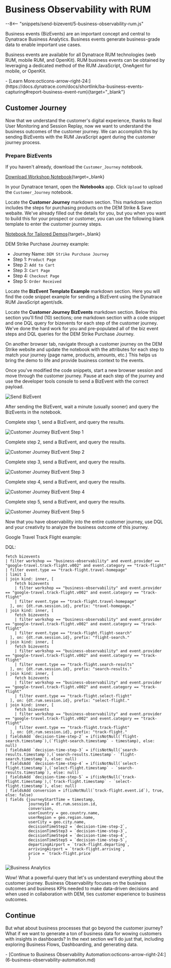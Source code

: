 # Business Observability with RUM
--8<-- "snippets/send-bizevent/5-business-observability-rum.js"

Business events (BizEvents) are an important concept and central to Dynatrace Business Analytics. Business events generate business-grade data to enable important use cases.

Business events are available for all Dynatrace RUM technologies (web RUM, mobile RUM, and OpenKit). RUM business events can be obtained by leveraging a dedicated method of the RUM JavaScript, OneAgent for mobile, or OpenKit.

<div class="grid cards" markdown>
- [Learn More:octicons-arrow-right-24:](https://docs.dynatrace.com/docs/shortlink/ba-business-events-capturing#report-business-event-rum){target="_blank"}
</div>

## Customer Journey

Now that we understand the customer's digital experience, thanks to Real User Monitoring and Session Replay, now we want to understand the business outcomes of the customer journey.  We can accomplish this by sending BizEvents with the RUM JavaScript agent during the customer journey process.

### Prepare BizEvents

If you haven't already, download the `Customer_Journey` notebook.

[Download Workshop Notebook](https://github.com/dynatrace-wwse/enablement-browser-dem-biz-observability/blob/main/docs/assets/dynatrace/notebook/Customer_Journey.json){target=_blank}

In your Dynatrace tenant, open the **Notebooks** app.  Click `Upload` to upload the `Customer_Journey` notebook.

Locate the **Customer Journey** markdown section.  This markdown section includes the steps for purchasing products on the DEM Strike & Save webaite. We've already filled out the details for you, but you when you want to build this for your prospect or customer, you can use the following blank template to enter the customer journey steps. 

[Notebook for Tailored Demos](https://github.com/dynatrace-wwse/enablement-browser-dem-biz-observability/blob/main/docs/assets/dynatrace/notebook/Blank_Customer_Journey.json){target=_blank}

DEM Strike Purchase Journey example:

* Journey Name: `DEM Strike Purchase Journey`
* Step 1: `Product Page`
* Step 2: `Add to Cart`
* Step 3: `Cart Page`
* Step 4: `Checkout Page`
* Step 5: `Order Received`

Locate the **BizEvent Template Example** markdown section.  Here you will find the code snippet example for sending a BizEvent using the Dynatrace RUM JavaScript agent/sdk. 

Locate the **Customer Journey BizEvents** markdown section.  Below this section you'll find (10) sections; one markdown section with a code snippet and one DQL query for bizevents for each step of the customer journey. We've done the hard work for you and pre-populated all of the biz event steps and DQL queries for the DEM Strike Purchase Journey.

On another browser tab, navigate through a customer journey on the DEM Strike website and update the notebook with the attributes for each step to match your journey (page name, products, amounts, etc.) This helps us bring the demo to life and provide business context to the events.

Once you've modified the code snippets, start a new browser session and move through the customer journey.  Pause at each step of the journey and use the developer tools console to send a BizEvent with the correct payload.

![Send BizEvent](./img/rum-biz-obs_customer_journey_send_bizevent.gif)

After sending the BizEvent, wait a minute (usually sooner) and query the BizEvents in the notebook.

Complete step 1, send a BizEvent, and query the results.

![Customer Journey BizEvent Step 1](./img/rum-biz-obs_customer_journey_bizevent_step_1.png)

Complete step 2, send a BizEvent, and query the results.

![Customer Journey BizEvent Step 2](./img/rum-biz-obs_customer_journey_bizevent_step_2.png)

Complete step 3, send a BizEvent, and query the results.

![Customer Journey BizEvent Step 3](./img/rum-biz-obs_customer_journey_bizevent_step_3.png)

Complete step 4, send a BizEvent, and query the results.

![Customer Journey BizEvent Step 4](./img/rum-biz-obs_customer_journey_bizevent_step_4.png)

Complete step 5, send a BizEvent, and query the results.

![Customer Journey BizEvent Step 5](./img/rum-biz-obs_customer_journey_bizevent_step_5.png)

Now that you have observability into the entire customer journey, use DQL and your creativity to analyze the business outcome of this journey.

Google Travel Track Flight example:

DQL:
```
fetch bizevents
| filter workshop == "business-observability" and event.provider == "google-travel.track-flight.v002" and event.category == "track-flight"
| filter event.type == "track-flight.travel-homepage"
| limit 1
| join kind: inner, [
    fetch bizevents
    | filter workshop == "business-observability" and event.provider == "google-travel.track-flight.v002" and event.category == "track-flight"
    | filter event.type == "track-flight.travel-homepage"
  ], on: {dt.rum.session.id}, prefix: "travel-homepage."
| join kind: inner, [
    fetch bizevents
    | filter workshop == "business-observability" and event.provider == "google-travel.track-flight.v002" and event.category == "track-flight"
    | filter event.type == "track-flight.flight-search"
  ], on: {dt.rum.session.id}, prefix: "flight-search."
| join kind: inner, [
    fetch bizevents
    | filter workshop == "business-observability" and event.provider == "google-travel.track-flight.v002" and event.category == "track-flight"
    | filter event.type == "track-flight.search-results"
  ], on: {dt.rum.session.id}, prefix: "search-results."
| join kind: inner, [
    fetch bizevents
    | filter workshop == "business-observability" and event.provider == "google-travel.track-flight.v002" and event.category == "track-flight"
    | filter event.type == "track-flight.select-flight"
  ], on: {dt.rum.session.id}, prefix: "select-flight."
| join kind: inner, [
    fetch bizevents
    | filter workshop == "business-observability" and event.provider == "google-travel.track-flight.v002" and event.category == "track-flight"
    | filter event.type == "track-flight.track-flight"
  ], on: {dt.rum.session.id}, prefix: "track-flight."
| fieldsAdd `decision-time-step-2` = if(isNotNull(`flight-search.timestamp`),(`flight-search.timestamp` - timestamp), else: null)
| fieldsAdd `decision-time-step-3` = if(isNotNull(`search-results.timestamp`),(`search-results.timestamp`- `flight-search.timestamp`), else: null)
| fieldsAdd `decision-time-step-4` = if(isNotNull(`select-flight.timestamp`),(`select-flight.timestamp` - `search-results.timestamp`), else: null)
| fieldsAdd `decision-time-step-5` = if(isNotNull(`track-flight.timestamp`),(`track-flight.timestamp` - `select-flight.timestamp`), else: null)
| fieldsAdd conversion = if(isNotNull(`track-flight.event.id`), true, else: false)
| fields {journeyStartTime = timestamp, 
          journeyId = dt.rum.session.id,
          conversion,
          userCountry = geo.country.name,
          userRegion = geo.region.name,
          userCity = geo.city.name,
          decisionTimeStep2 = `decision-time-step-2`,
          decisionTimeStep3 = `decision-time-step-3`,
          decisionTimeStep4 = `decision-time-step-4`,
          decisionTimeStep5 = `decision-time-step-5`,
          departingAirport = `track-flight.departing`,
          arrivingAirport = `track-flight.arriving`,
          price = `track-flight.price`
          }
```

![Business Analytics](./img/rum-biz-obs_customer_journey_business_analytics.png)

Wow!  What a powerful query that let's us understand everything about the customer journey.  Business Observability focuses on the business outcomes and business KPIs needed to make data-driven decisions and when used in collaboration with DEM, ties customer experience to business outcomes.

## Continue
But what about business processes that go beyond the customer journey? What if we want to generate a ton of business data for wowing customers with insights in dashboards? In the next section we'll do just that, including exploring Business Flows, Dashboarding, and generating data.


<div class="grid cards" markdown>
- [Continue to Business Observability Automation:octicons-arrow-right-24:](6-business-observability-automation.md)
</div>

